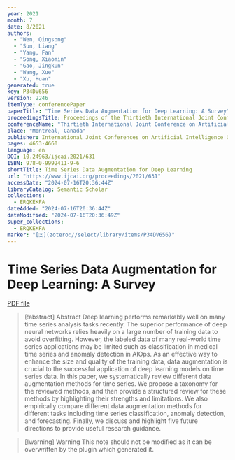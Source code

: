 ```yaml
---
year: 2021
month: 7
date: 8/2021
authors:
  - "Wen, Qingsong"
  - "Sun, Liang"
  - "Yang, Fan"
  - "Song, Xiaomin"
  - "Gao, Jingkun"
  - "Wang, Xue"
  - "Xu, Huan"
generated: true
key: P34DV656
version: 2246
itemType: conferencePaper
paperTitle: "Time Series Data Augmentation for Deep Learning: A Survey"
proceedingsTitle: Proceedings of the Thirtieth International Joint Conference on Artificial Intelligence
conferenceName: "Thirtieth International Joint Conference on Artificial Intelligence {IJCAI-21}"
place: "Montreal, Canada"
publisher: International Joint Conferences on Artificial Intelligence Organization
pages: 4653-4660
language: en
DOI: 10.24963/ijcai.2021/631
ISBN: 978-0-9992411-9-6
shortTitle: Time Series Data Augmentation for Deep Learning
url: "https://www.ijcai.org/proceedings/2021/631"
accessDate: "2024-07-16T20:36:44Z"
libraryCatalog: Semantic Scholar
collections:
  - ERQKEKFA
dateAdded: "2024-07-16T20:36:44Z"
dateModified: "2024-07-16T20:36:49Z"
super_collections:
  - ERQKEKFA
marker: "[🇿](zotero://select/library/items/P34DV656)"
---
```


# Time Series Data Augmentation for Deep Learning: A Survey

[PDF file](/Papers/PDFs/Wen%20et%20al.%202021undefined%20-%20Time%20Series%20Data%20Augmentation%20for%20Deep%20Learning%20A%20Survey.pdf)

> [!abstract] Abstract
> Deep learning performs remarkably well on many time series analysis tasks recently. The superior performance of deep neural networks relies heavily on a large number of training data to avoid overfitting. However, the labeled data of many real-world time series applications may be limited such as classification in medical time series and anomaly detection in AIOps. As an effective way to enhance the size and quality of the training data, data augmentation is crucial to the successful application of deep learning models on time series data. In this paper, we systematically review different data augmentation methods for time series. We propose a taxonomy for the reviewed methods, and then provide a structured review for these methods by highlighting their strengths and limitations. We also empirically compare different data augmentation methods for different tasks including time series classification, anomaly detection, and forecasting. Finally, we discuss and highlight five future directions to provide useful research guidance.

>[!warning] Warning
> This note should not be modified as it can be overwritten by the plugin which generated it.

